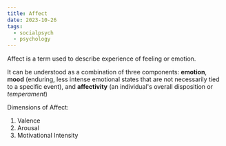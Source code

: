 ```yaml
---
title: Affect
date: 2023-10-26
tags:
  - socialpsych
  - psychology
---
```

Affect is a term used to describe experience of feeling or emotion.

 It can be understood as a combination of three components: **emotion**, **mood** (enduring, less intense emotional states that are not necessarily tied to a specific event), and **affectivity** (an individual's overall disposition or *temperament*)

Dimensions of Affect:
1. Valence
2. Arousal
3. Motivational Intensity

